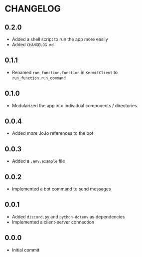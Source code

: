 # CHANGELOG

## 0.2.0
- Added a shell script to run the app more easily
- Added `CHANGELOG.md`

## 0.1.1
- Renamed `run_function.function` in `KermitClient` to `run_function.run_command`

## 0.1.0
- Modularized the app into individual components / directories

## 0.0.4
- Added more JoJo references to the bot

## 0.0.3
- Added a `.env.example` file

## 0.0.2
- Implemented a bot command to send messages

## 0.0.1
- Added `discord.py` and `python-dotenv` as dependencies
- Implemented a client-server connection

## 0.0.0
- Initial commit
